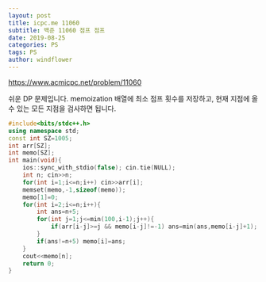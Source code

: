 ```yaml
---
layout: post
title: icpc.me 11060
subtitle: 백준 11060 점프 점프
date: 2019-08-25
categories: PS
tags: PS
author: windflower
---
```


<https://www.acmicpc.net/problem/11060>

쉬운 DP 문제입니다. memoization 배열에 최소 점프 횟수를 저장하고, 현재 지점에 올 수 있는 모든 지점을 검사하면 됩니다.

```cpp
#include<bits/stdc++.h>
using namespace std;
const int SZ=1005;
int arr[SZ];
int memo[SZ];
int main(void){
	ios::sync_with_stdio(false); cin.tie(NULL);
	int n; cin>>n;
	for(int i=1;i<=n;i++) cin>>arr[i];
	memset(memo,-1,sizeof(memo));
	memo[1]=0;
	for(int i=2;i<=n;i++){
		int ans=n+5;
		for(int j=1;j<=min(100,i-1);j++){
			if(arr[i-j]>=j && memo[i-j]!=-1) ans=min(ans,memo[i-j]+1);
		}
		if(ans!=n+5) memo[i]=ans;
	}
	cout<<memo[n];
	return 0;
}
```
